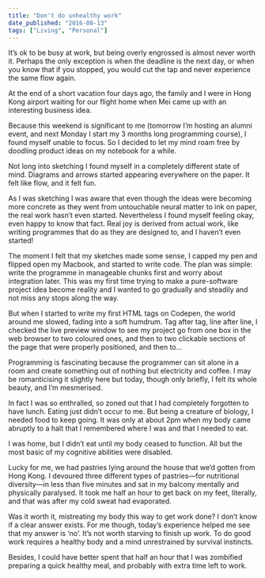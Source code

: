```yaml
---
title: "Don't do unhealthy work"
date_published: "2016-08-13"
tags: ["Living", "Personal"]
---
```


It’s ok to be busy at work, but being overly engrossed is almost never worth it. Perhaps the only exception is when the deadline is the next day, or when you know that if you stopped, you would cut the tap and never experience the same flow again.

At the end of a short vacation four days ago, the family and I were in Hong Kong airport waiting for our flight home when Mei came up with an interesting business idea.

Because this weekend is significant to me (tomorrow I’m hosting an alumni event, and next Monday I start my 3 months long programming course), I found myself unable to focus. So I decided to let my mind roam free by doodling product ideas on my notebook for a while.

Not long into sketching I found myself in a completely different state of mind. Diagrams and arrows started appearing everywhere on the paper. It felt like flow, and it felt fun.

As I was sketching I was aware that even though the ideas were becoming more concrete as they went from untouchable neural matter to ink on paper, the real work hasn’t even started. Nevertheless I found myself feeling okay, even happy to know that fact. Real joy is derived from actual work, like writing programmes that do as they are designed to, and I haven’t even started!

The moment I felt that my sketches made some sense, I capped my pen and flipped open my Macbook, and started to write code. The plan was simple: write the programme in manageable chunks first and worry about integration later. This was my first time trying to make a pure-software project idea become reality and I wanted to go gradually and steadily and not miss any stops along the way.

But when I started to write my first HTML tags on Codepen, the world around me slowed, fading into a soft humdrum. Tag after tag, line after line, I checked the live preview window to see my project go from one box in the web browser to two coloured ones, and then to two clickable sections of the page that were properly positioned, and then to…

Programming is fascinating because the programmer can sit alone in a room and create something out of nothing but electricity and coffee. I may be romanticising it slightly here but today, though only briefly, I felt its whole beauty, and I’m mesmerised.

In fact I was so enthralled, so zoned out that I had completely forgotten to have lunch. Eating just didn’t occur to me. But being a creature of biology, I needed food to keep going. It was only at about 2pm when my body came abruptly to a halt that I remembered where I was and that I needed to eat.

I was home, but I didn’t eat until my body ceased to function. All but the most basic of my cognitive abilities were disabled.

Lucky for me, we had pastries lying around the house that we’d gotten from Hong Kong. I devoured three different types of pastries—for nutritional diversity—in less than five minutes and sat in my balcony mentally and physically paralysed. It took me half an hour to get back on my feet, literally, and that was after my cold sweat had evaporated.

Was it worth it, mistreating my body this way to get work done? I don’t know if a clear answer exists. For me though, today’s experience helped me see that my answer is ‘no’. It’s not worth starving to finish up work. To do good work requires a healthy body and a mind unrestrained by survival instincts.

Besides, I could have better spent that half an hour that I was zombified preparing a quick healthy meal, and probably with extra time left to work.
